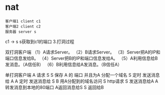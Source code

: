 # nat
	客户端1 client c1
	客户端2 client c2
	服务器 server s
c1 -> s
		s获取到c1的端口
3.打洞过程

双打洞客户端
（1）A请求Server。
（2）B请求Server。
（3）Server把A的IP和端口信息发给B。
（4）Server把B的IP和端口信息发给A。
（5）A利用信息给B发消息。（A信任B）
（6）B利用信息给A发消息。（B信任A）

单打洞客户端
    A 请求 S
	S 保存 A 的 端口 并且为A 分配一个域名
	S 定时 发送消息给 A
	A 定时 发送消息给 S
	B 用A分配到的域名访问 S http请求
	S 发送消息给A
	A 转发消息到本地的80端口
	A返回消息给S
	S 返回给B